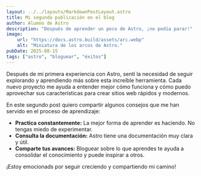 ```yaml
---
layout: ../../layouts/MarkdownPostLayout.astro
title: Mi segunda publicación en el blog
author: Alumno de Astro
description: "Después de aprender un poco de Astro, ¡no podía parar!"
image:
    url: "https://docs.astro.build/assets/arc.webp"
    alt: "Miniatura de los arcos de Astro."
pubDate: 2025-08-15
tags: ["astro", "bloguear", "éxitos"]
---
```

Después de mi primera experiencia con Astro, sentí la necesidad de seguir explorando y aprendiendo más sobre esta increíble herramienta. Cada nuevo proyecto me ayuda a entender mejor cómo funciona y cómo puedo aprovechar sus características para crear sitios web rápidos y modernos.

En este segundo post quiero compartir algunos consejos que me han servido en el proceso de aprendizaje:

- **Practica constantemente:** La mejor forma de aprender es haciendo. No tengas miedo de experimentar.
- **Consulta la documentación:** Astro tiene una documentación muy clara y útil.
- **Comparte tus avances:** Bloguear sobre lo que aprendes te ayuda a consolidar el conocimiento y puede inspirar a otros.

¡Estoy emocionads por seguir creciendo y compartiendo mi camino!